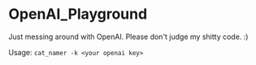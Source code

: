 # OpenAI_Playground

Just messing around with OpenAI. Please don't judge my shitty code. :) 

Usage: ```cat_namer -k <your openai key>```
